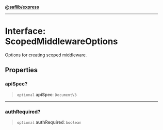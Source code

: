 [**@saflib/express**](../index.md)

***

# Interface: ScopedMiddlewareOptions

Options for creating scoped middleware.

## Properties

### apiSpec?

> `optional` **apiSpec**: `DocumentV3`

***

### authRequired?

> `optional` **authRequired**: `boolean`
